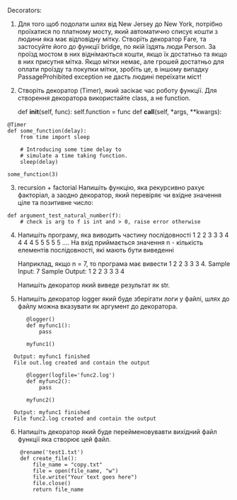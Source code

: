 Decorators:

1. Для того щоб подолати шлях від New Jersey до New York, потрібно проїхатися по платному мосту, 
   який автоматично списує кошти з людини яка має відповідну мітку. Створіть декоратор Fare, та 
   застосуйте його до функції bridge, по якій їздять люди Person. За проїзд мостом в них віднімаються 
   кошти, якщо їх достатньо та якщо в них присутня мітка. Якщо мітки немає, але грошей достатньо для 
   оплати проїзду та покупки мітки, зробіть це, в іншому випадку PassageProhibited exception не дасть 
   людині переїхати міст!

2. Створіть декоратор (Timer), який засікає час роботу функції. 
   Для створення декоратора використайте class, а не function.
   
   def __init__(self, func): self.function = func
   def __call__(self, *args, **kwargs):
   
```
@Timer
def some_function(delay): 
    from time import sleep 

    # Introducing some time delay to  
    # simulate a time taking function. 
    sleep(delay) 

some_function(3)
```

3. recursion + factorial Напишіть функцію, яка рекурсивно рахує факторіал, 
   а заодно декоратор, який перевіряє чи вхідне значення ціле та позитивне число:

```
def argument_test_natural_number(f):
    # check is arg to f is int and > 0, raise error otherwise
```

4. Напишіть програму, яка виводить частину послідовності 1 2 2 3 3 3 4 4 4 4 5 5 5 5 5 .... 
   На вхід приймається значення n - кількість елементів послідовності, які мають бути виведенні

    Наприклад, якщо n = 7, то програма має вивести 1 2 2 3 3 3 4. Sample Input:
    7 Sample Output:
    1 2 2 3 3 3 4
   
   Напишіть декоратор який виведе результат як str.

5. Напишіть декоратор logger який буде зберігати логи у файлі, шлях до файлу можна 
   вказувати як аргумент до декоратора.
   
```
      @logger()
      def myfunc1():
          pass
   
      myfunc1()
```
      Output: myfunc1 finished
      File out.log created and contain the output
```
      @logger(logfile='func2.log')
      def myfunc2():
          pass
   
      myfunc2()
```
      Output: myfunc1 finished
      File func2.log created and contain the output
6. Напишіть декоратор який буде перейменовувавти вихідний файл функції яка створює цей файл.
   
```
    @rename('test1.txt')
    def create_file():
        file_name = "copy.txt"
        file = open(file_name, "w")
        file.write("Your text goes here")
        file.close()
        return file_name
```
